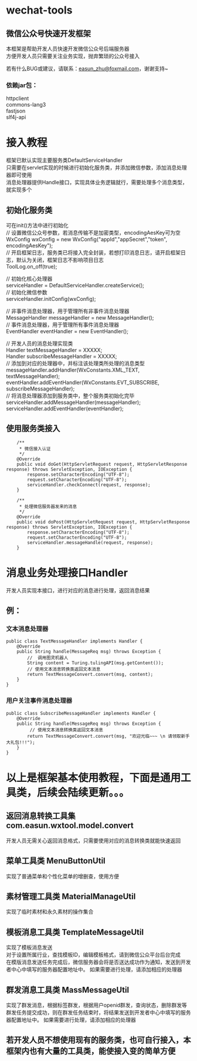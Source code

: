 # wechat-tools
## 微信公众号快速开发框架

本框架是帮助开发人员快速开发微信公众号后端服务器    
方便开发人员只需要关注业务实现，抛弃繁琐的公众号接入 

若有什么BUG或建议，请联系：easun_zhu@foxmail.com，谢谢支持~ 

### 依赖jar包：
httpclient  
commons-lang3  
fastjson  
slf4j-api  

# 接入教程
框架已默认实现主要服务类DefaultServiceHandler  
只需要在servlet实现的时候进行初始化服务类，并添加微信参数，添加消息处理器即可使用  
消息处理器提供Handle接口，实现具体业务逻辑就行，需要处理多个消息类型，就实现多个  

## 初始化服务类
可在init()方法中进行初始化  
// 设置微信公众号参数，若消息传输不是加密类型，encodingAesKey可为空  
WxConfig wxConfig = new WxConfig("appId","appSecret","token", encodingAesKey");  
// 开启框架日志，服务类已将接入完全封装，若想打印消息日志，请开启框架日志，默认为关闭，框架日志不影响项目日志  
ToolLog.on_off(true);
  
// 初始化核心处理器  
serviceHandler = DefaultServiceHandler.createService();  
// 初始化微信参数  
serviceHandler.initConfig(wxConfig);

// 非事件消息处理器，用于管理所有非事件消息处理器  
MessageHandler messageHandler = new MessageHandler();  
// 事件消息处理器，用于管理所有事件消息处理器  
EventHandler eventHandler = new EventHandler();  

// 开发人员的消息处理实现类  
Handler textMessageHandler = XXXXX;  
Handler subscribeMessageHandler = XXXXX;  
// 添加到对应的处理器中，并标注该处理类所处理的消息类型  
messageHandler.addHandler(WxConstants.XML_TEXT, textMessageHandler);  
eventHandler.addEventHandler(WxConstants.EVT_SUBSCRIBE, subscribeMessageHandler);  
// 将消息处理器添加到服务类中，整个服务类初始化完毕  
serviceHandler.addMessageHandler(messageHandler);  
serviceHandler.addEventHandler(eventHandler);  

## 使用服务类接入  
```  
    /**
     * 微信接入认证
     */
    @Override
    public void doGet(HttpServletRequest request, HttpServletResponse response) throws ServletException, IOException {
        response.setCharacterEncoding("UTF-8");
        request.setCharacterEncoding("UTF-8");
        serviceHandler.checkConnect(request, response);
    }

    /**
     * 处理微信服务器发来的消息
     */
    @Override
    public void doPost(HttpServletRequest request, HttpServletResponse response) throws ServletException, IOException {
        response.setCharacterEncoding("UTF-8");
        request.setCharacterEncoding("UTF-8");
        serviceHandler.messageHandle(request, response);
    }
```
# 消息业务处理接口Handler  
开发人员实现本接口，进行对应的消息进行处理，返回消息结果
## 例：  
### 文本消息处理器  
```
public class TextMessageHandler implements Handler {
    @Override
    public String handle(MessageReq msg) throws Exception {
        //  调用图灵机器人
        String content = Turing.tulingAPI(msg.getContent());
        // 使用文本消息转换类返回文本消息
        return TextMessageConvert.convert(msg, content);
    }
}
```
### 用户关注事件消息处理器
```
public class SubscribeMessageHandler implements Handler {
    @Override
    public String handle(MessageReq msg) throws Exception {
         // 使用文本消息转换类返回文本消息
        return TextMessageConvert.convert(msg, "欢迎光临~~~ \n 请领取新手大礼包!!!");
    }
}
```

# 以上是框架基本使用教程，下面是通用工具类，后续会陆续更新。。。

## 返回消息转换工具集 com.easun.wxtool.model.convert  
开发人员无需关心返回消息格式，只需要使用对应的消息转换类就能快速返回

## 菜单工具类 MenuButtonUtil  
实现了普通菜单和个性化菜单的增删查，使用方便   

## 素材管理工具类 MaterialManageUtil  
实现了临时素材和永久素材的操作集合  

## 模板消息工具类 TemplateMessageUtil  
实现了模板消息发送  
对于设置所属行业，查找模板ID，编辑模板格式，请到微信公众平台后台完成  
在模版消息发送任务完成后，微信服务器会将是否送达成功作为通知，发送到开发者中心中填写的服务器配置地址中。 如果需要进行处理，请添加相应的处理器  

## 群发消息工具类 MassMessageUtil  
实现了群发消息，根据标签群发，根据用户openid群发，查询状态，删除群发等 
群发任务提交成功，则在群发任务结束时，将结果发送到开发者中心中填写的服务器配置地址中。 如果需要进行处理，请添加相应的处理器  


## 若开发人员不想使用现有的服务类，也可自行接入，本框架内也有大量的工具类，能使接入变的简单方便

